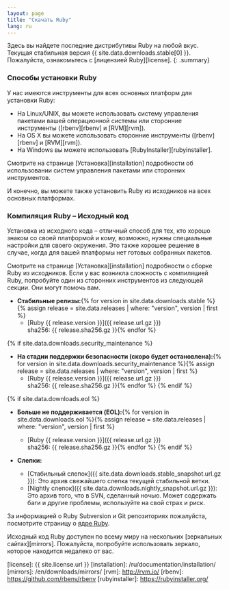```yaml
---
layout: page
title: "Скачать Ruby"
lang: ru
---
```


Здесь вы найдете последние дистрибутивы Ruby на любой вкус. Текущая
стабильная версия {{ site.data.downloads.stable[0] }}.
Пожалуйста, ознакомьтесь с [лицензией Ruby][license].
{: .summary}

### Способы установки Ruby

У нас имеются инструменты для всех основных платформ для установки Ruby:

* На Linux/UNIX, вы можете использовать систему управления пакетами вашей
  операционной системы или сторонние инструменты ([rbenv][rbenv] и [RVM][rvm]).
* На OS X вы можете использовать сторонние инструменты ([rbenv][rbenv] и [RVM][rvm]).
* На Windows вы можете использовать [RubyInstaller][rubyinstaller].

Смотрите на странице [Установка][installation] подробности об использовании
систем управления пакетами или сторонних инструментов.

И конечно, вы можете также установить Ruby из исходников на всех основных
платформах.

### Компиляция Ruby – Исходный код

Установка из исходного кода – отличный способ для тех, кто хорошо знаком
со своей платформой и кому, возможно, нужны специальные настройки для
своего окружения. Это также хорошее решение в случае, когда для вашей
платформы нет готовых собранных пакетов.

Смотрите на странице [Установка][installation] подробности о сборке Ruby
из исходников. Если у вас возникла сложность с компиляцией Ruby, попробуйте один из
сторонних инструментов из следующей секции. Они могут помочь вам.

* **Стабильные релизы:**{% for version in site.data.downloads.stable %}{% assign release = site.data.releases | where: "version", version | first %}
  * [Ruby {{ release.version }}]({{ release.url.gz }})<br>
    sha256: {{ release.sha256.gz }}{% endfor %}

{% if site.data.downloads.security_maintenance %}
* **На стадии поддержки безопасности (скоро будет остановлена):**{% for version in site.data.downloads.security_maintenance %}{% assign release = site.data.releases | where: "version", version | first %}
  * [Ruby {{ release.version }}]({{ release.url.gz }})<br>
    sha256: {{ release.sha256.gz }}{% endfor %}
{% endif %}

{% if site.data.downloads.eol %}
* **Больше не поддерживается (EOL):**{% for version in site.data.downloads.eol %}{% assign release = site.data.releases | where: "version", version | first %}
  * [Ruby {{ release.version }}]({{ release.url.gz }})<br>
    sha256: {{ release.sha256.gz }}{% endfor %}
{% endif %}

* **Слепки:**
  * [Стабильный слепок]({{ site.data.downloads.stable_snapshot.url.gz }}):
    Это архив свежайшего слепка текущей стабильной ветки.
  * [Nightly слепок]({{ site.data.downloads.nightly_snapshot.url.gz }}):
    Это архив того, что в SVN, сделанный ночью.
    Может содержать баги и другие проблемы, используйте на свой страх и риск.

За информацией о Ruby Subversion и Git репозиториях пожалуйста,
посмотрите страницу о [ядре Ruby](/ru/community/ruby-core/).

Исходный код Ruby доступен по всему миру на нескольких
[зеркальных сайтах][mirrors].
Пожалуйста, попробуйте использовать зеркало, которое находится
недалеко от вас.



[license]: {{ site.license.url }}
[installation]: /ru/documentation/installation/
[mirrors]: /en/downloads/mirrors/
[rvm]: http://rvm.io/
[rbenv]: https://github.com/rbenv/rbenv
[rubyinstaller]: https://rubyinstaller.org/
